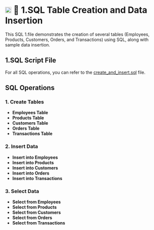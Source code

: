 # <img src="https://upload.wikimedia.org/wikipedia/commons/2/29/Postgresql_elephant.svg" alt="PostgreSQL Logo" width="20" height="20"/> 🐘 1.SQL Table Creation and Data Insertion

This SQL 1.file demonstrates the creation of several tables (Employees, Products, Customers, Orders, and Transactions) using SQL, along with sample data insertion.
## 1.SQL Script File
For all SQL operations, you can refer to the [create_and_insert.sql](https://github.com/ParimalA24-DS/30-50-Days-SQL-Challenge/blob/main/2.POSTGRE_SQL_PRACTICE2024/1.CREATE-INSERT-QUERIES.sql) file.

## SQL Operations

### 1. **Create Tables**

- **Employees Table**
- **Products Table**
- **Customers Table**
- **Orders Table**
- **Transactions Table**

### 2. **Insert Data**

- **Insert into Employees**
- **Insert into Products**
- **Insert into Customers**
- **Insert into Orders**
- **Insert into Transactions**

### 3. **Select Data**

- **Select from Employees**
- **Select from Products**
- **Select from Customers**
- **Select from Orders**
- **Select from Transactions**

